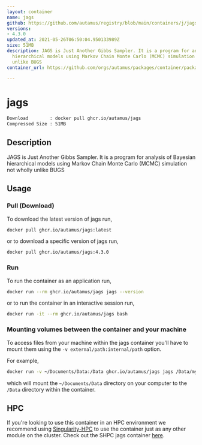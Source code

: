 ```yaml
---
layout: container
name: jags
github: https://github.com/autamus/registry/blob/main/containers/j/jags/spack.yaml
versions:
- 4.3.0
updated_at: 2021-05-26T06:50:04.950133989Z
size: 51MB
description: JAGS is Just Another Gibbs Sampler. It is a program for analysis of Bayesian
  hierarchical models using Markov Chain Monte Carlo (MCMC) simulation not wholly
  unlike BUGS
container_url: https://github.com/orgs/autamus/packages/container/package/jags

---
```

# jags
```bash 
Download        : docker pull ghcr.io/autamus/jags
Compressed Size : 51MB
```

## Description
JAGS is Just Another Gibbs Sampler. It is a program for analysis of Bayesian hierarchical models using Markov Chain Monte Carlo (MCMC) simulation not wholly unlike BUGS

## Usage
### Pull (Download)
To download the latest version of jags run,

```bash
docker pull ghcr.io/autamus/jags:latest
```

or to download a specific version of jags run,

```bash
docker pull ghcr.io/autamus/jags:4.3.0
```
### Run
To run the container as an application run,
```bash
docker run --rm ghcr.io/autamus/jags jags --version
```

or to run the container in an interactive session run,
```bash
docker run -it --rm ghcr.io/autamus/jags bash
```

### Mounting volumes between the container and your machine
To access files from your machine within the jags container you'll have to mount them using the `-v external/path:internal/path` option.

For example,
```bash
docker run -v ~/Documents/Data:/Data ghcr.io/autamus/jags jags /Data/myData.csv
```
which will mount the `~/Documents/Data` directory on your computer to the `/Data` directory within the container.

## HPC
If you're looking to use this container in an HPC environment we recommend using [Singularity-HPC](https://singularity-hpc.readthedocs.io) to use the container just as any other module on the cluster. Check out the SHPC jags container [here](https://singularityhub.github.io/singularity-hpc/r/ghcr.io-autamus-jags/).